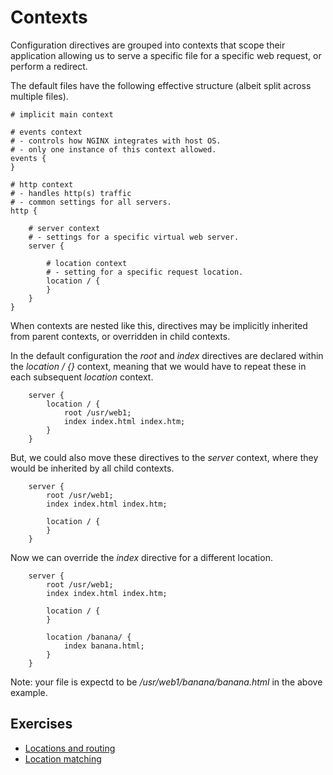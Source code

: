 # Contexts

Configuration directives are grouped into contexts that scope their application allowing us to serve a specific file for a specific web request, or perform a redirect.

The default files have the following effective structure (albeit split across multiple files).

```Nginx
# implicit main context

# events context 
# - controls how NGINX integrates with host OS.
# - only one instance of this context allowed.
events {
}

# http context
# - handles http(s) traffic
# - common settings for all servers.
http {

    # server context
    # - settings for a specific virtual web server.
    server {
  
        # location context
        # - setting for a specific request location.
        location / {
        }
    }
}
```

When contexts are nested like this, directives may be implicitly inherited from parent contexts, or overridden in child contexts.

In the default configuration the _root_ and _index_ directives are declared within the _location / {}_ context, meaning that we would have to repeat these in each subsequent _location_ context.

```Nginx
    server {
        location / {
            root /usr/web1;
            index index.html index.htm;
        }
    }
```

But, we could also move these directives to the _server_ context, where they would be inherited by all child contexts.

```Nginx
    server {
        root /usr/web1;
        index index.html index.htm;

        location / {
        }
    }
```

Now we can override the _index_ directive for a different location.

```Nginx
    server {
        root /usr/web1;
        index index.html index.htm;

        location / {
        }

        location /banana/ {
            index banana.html;
        }
    }
```

Note: your file is expectd to be _/usr/web1/banana/banana.html_ in the above example.

## Exercises

* [Locations and routing](/md/exercise-locations-and-routing.md)
* [Location matching](/md/exercise-location-matching.md)
